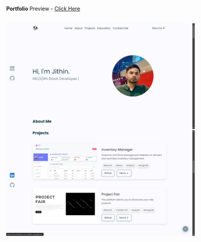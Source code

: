 **Portfolio**
 Preview - [Click Here](https://portfolio-jithin.vercel.app/)

<br/>
<div align="center">
  <img alt="Demo" src="public/mockup.png" />
<img alt="Demo1" src="public/mockup2.png" />
</div>
<br/>
<br/>




